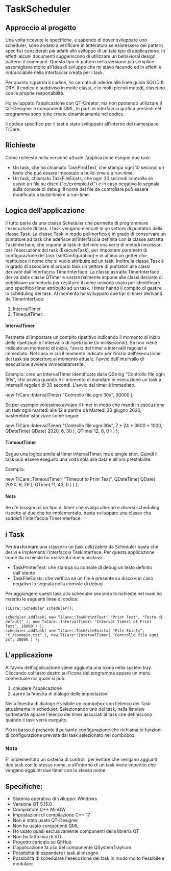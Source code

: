 # TaskScheduler

## Approccio al progetto
Una volta ricevute le specifiche, e sapendo di dover sviluppare uno scheduler, sono andato a verificare in letteratura se esistessero dei pattern specifici considerati pià adatti allo sviluppo di un tale tipo di applicazione. In effetti alcuni documenti suggeriscono di utilizzare un behavioral design pattern: il command. Questo tipo di pattern nella versione più semplice assomigliava molto all'idea di sviluppo che mi stavo facendo ed in effetti è rintracciabile nella interfaccia creata per i task.

Per quanto riguarda il codice, ho cercato di aderire alle linee guida SOLID & DRY. Il codice è suddiviso in molte classi, e in molti piccoli metodi, ciascuno con le proprie responabilità.

Ho sviluppato l'applicazione con QT-Creator, ma non ppotendo utilizzare il QT-Designer e componenti QML, le parti di interfaccia grafica presenti nel programma sono tutte create dinamicamente nel codice.

Il codice specifico per il test è stato sviluppato all'interno del namespace TiCare.

## Richieste
Come richiesto nella versione attuale l'applicazione esegue due task:
 - Un task, che ho chiamato TaskPrintText, che stampa ogni 10 secondi un testo che può essere impostato a build-time e a run-time.
 - Un task, chiamato TaskFileExists, che ogni 30 secondi controlla se esiste un file su disco ("c:/exempio.txt") e in caso negativo lo segnala sulla console di debug. Il nome del file da controllare può essere modificato a build-time e a run-time.
 
## Logica dell'applicazione
Il tutto parte da una classe Scheduler che permette di programmare l'esecuzione di task. I task vengono elencati in un vettore di puntatori della classe Task.
La classe Task in modo polimorfico è in grado di conservare un puntatore ad task che aderisce all'interfaccia definita con la classe astratta TaskInterface, che impone ai task di definire una serie di metodi  necessari per l'esecuzione del task (ExecuteTask), per impostare parametri di configurazione del task (setConfiguration) e in ultimo un getter che restituisce il nome che si vuole attribuire ad un task. Inoltre la classe Task è in grado di associare al proprio task un vettore di puntatori alle classi derivate dall'interfaccia TimerInterface. La classe astratta TimerInterface deriva dalla classe QTimer e sostanzialmente impone alle classi derivate di pubblicare un metodo per restituire il nome univoco usato per identificare uno specifico timer attribuito ad un task. I timer hanno il compito di gestire lo scheduling dei task.
Al momento ho sviluppato due tipi di timer derivanti da TimerInterface:
1) IntervalTimer
2) TimeoutTimer.

#### IntervalTimer
Permette di impostare un compito ripetitivo indicando il momento di inizio delle ripetizioni e l'intervallo di ripetizione (in millisecondi).
Se non viene indicato un momento di inizio, l'avvio del timer a intervalli regolari è immediato.
Nel caso in cui il momento indicato per l'inizio dell'esecuzione dei task sia posteriore al momento attuale, l'avvio dell'intervallo di esecuzione avviene immediatamente.

Esempio: creo un IntervalTimer identificato dalla QString "Controllo file ogni 30s", che avvisa quando è il momento di mandare in esecuzione un task a intervalli regolari di 30 secondi. L'avvio del timer è immediato.

new TiCare::IntervalTimer( "Controllo file ogni 30s", 30000 );

Se per esempio volessimo avviare il timer in modo che mandi in esecuzione un task ogni martedì alle 12 a partire da Martedì 30 giugno 2020, basterebbe istanziare come segue:

new TiCare::IntervalTimer( "Controllo file ogni 30s", 7 * 24 * 3600 * 1000, QDateTime( QDate( 2020, 6, 30 ), QTime( 12, 0, 0 ) ) );


#### TimeoutTimer
Segue una logica simile al timer IntervalTimer, ma è single shot. Quindi il task può essere eseguito una volta sola alla data e all'ora prestabilite.

Esempio:

new TiCare::TimeoutTimer( "Timeout to Print Text", QDateTime( QDate( 2020, 6, 29 ), QTime( 11, 43, 0 ) ) );

#### Nota
Se c'è bisogno di un tipo di timer che svolga ulteriori e diversi scheduling rispetto ai due che ho implementato, basta sviluppare una classe che soddisfi l'interfaccia TimerInterface.


## i Task
Per trasformare una classe in un task utilizzabile da Scheduler basta che derivi e implementi l'interfaccia TaskInterface.
Per questa applicazione come da richieste ho realizzato due miniclassi:

- TaskPrinterText: che stampa su console di debug un testo definito dall'utente
- TaskFileExists: che verifica se un file è presente su disco e in caso negativo lo segnala nella console di debug

Per aggiungere questi task allo scheduler secondo le richieste nel main ho inserito le seguenti linee di codice:

    TiCare::Scheduler scheduler{};

    scheduler.addTask( new TiCare::TaskPrintText( "Print Text", "Testo di default" ), new TiCare::IntervalTimer( "Interval Timer1 of Print Text", 10000 ) );
    scheduler.addTask( new TiCare::TaskFileExists( "File Exists", "c:/esempio.txt" ), new TiCare::IntervalTimer( "Controllo file ogni 2s", 30000 ) );

## L'applicazione
All'avvio dell'applicazione viene aggiunta una icona nella system tray. Cliccando col tasto destro sull'icona del programma appare un menu contestuale col quale si può:

1) chiudere l'applicazione
2) aprire la finestra di dialogo delle impostazioni

Nella finestra di dialogo è visibile un combobox con l'elenco dei Task attualmente in scheduler. Selezionando uno dei task, nella listview sottostante appare l'elenco dei timer associati al task che definiscono quando il task verrà eseguito.

Più in basso è presente il pulsante configurazione che richiama le funzioni di configurazione previste dal task selezionato nel combobox.

### Nota
E' implementato un sistema di controlli per evitare che vengano aggiunti due task con lo stesso nome, e all'interno di un task viene impedito che vengano aggiunti due timer con lo stesso nome.


## Specifiche:

- Sistema operativo di sviluppo: Windows
- Versione QT 5.15.0
- Compilatore C++ MinGW
- Impostazioni di compilazione C++ 17
- Non è stato usato QT-Designer
- Non ho usato componenti QML
- Ho usato quasi esclusivamente componenti della libreria QT
- Non ho fatto uso di STL
- Progetto caricato su GitHub
- L'applicazione fa uso del componente QSystemTrayIcon
- Possibilità di espandere i task al bisogno
- Possibilità di schedulare l'esecuzione dei task in modo molto flessibile e modulare
